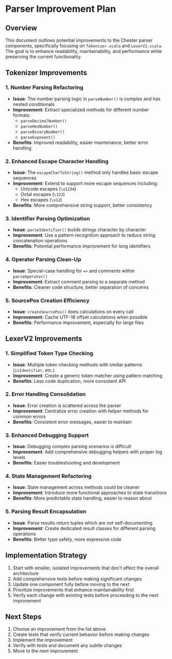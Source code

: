 # Parser Improvement Plan

## Overview
This document outlines potential improvements to the Chester parser components, specifically focusing on `Tokenizer.scala` and `LexerV2.scala`. The goal is to enhance readability, maintainability, and performance while preserving the current functionality.

## Tokenizer Improvements

### 1. Number Parsing Refactoring
- **Issue**: The number parsing logic in `parseNumber()` is complex and has nested conditionals
- **Improvement**: Extract specialized methods for different number formats:
  - `parseDecimalNumber()`
  - `parseHexNumber()`
  - `parseBinaryNumber()`
  - `parseExponent()`
- **Benefits**: Improved readability, easier maintenance, better error handling

### 2. Enhanced Escape Character Handling
- **Issue**: The `escapeCharToString()` method only handles basic escape sequences
- **Improvement**: Extend to support more escape sequences including:
  - Unicode escapes (`\u1234`)
  - Octal escapes (`\123`)
  - Hex escapes (`\x12`)
- **Benefits**: More comprehensive string support, better consistency

### 3. Identifier Parsing Optimization
- **Issue**: `parseIdentifier()` builds strings character by character
- **Improvement**: Use a pattern recognition approach to reduce string concatenation operations
- **Benefits**: Potential performance improvement for long identifiers

### 4. Operator Parsing Clean-Up
- **Issue**: Special-case handling for `=>` and comments within `parseOperator()`
- **Improvement**: Extract comment parsing to a separate method
- **Benefits**: Cleaner code structure, better separation of concerns

### 5. SourcePos Creation Efficiency
- **Issue**: `createSourcePos()` does calculations on every call
- **Improvement**: Cache UTF-16 offset calculations when possible
- **Benefits**: Performance improvement, especially for large files

## LexerV2 Improvements

### 1. Simplified Token Type Checking
- **Issue**: Multiple token checking methods with similar patterns (`isIdentifier`, etc.)
- **Improvement**: Create a generic token matcher using pattern matching
- **Benefits**: Less code duplication, more consistent API

### 2. Error Handling Consolidation
- **Issue**: Error creation is scattered across the parser
- **Improvement**: Centralize error creation with helper methods for common errors
- **Benefits**: Consistent error messages, easier to maintain

### 3. Enhanced Debugging Support
- **Issue**: Debugging complex parsing scenarios is difficult
- **Improvement**: Add comprehensive debugging helpers with proper log levels
- **Benefits**: Easier troubleshooting and development

### 4. State Management Refactoring
- **Issue**: State management across methods could be cleaner
- **Improvement**: Introduce more functional approaches to state transitions
- **Benefits**: More predictable state handling, easier to reason about

### 5. Parsing Result Encapsulation
- **Issue**: Parse results return tuples which are not self-documenting
- **Improvement**: Create dedicated result classes for different parsing operations
- **Benefits**: Better type safety, more expressive code

## Implementation Strategy

1. Start with smaller, isolated improvements that don't affect the overall architecture
2. Add comprehensive tests before making significant changes
3. Update one component fully before moving to the next
4. Prioritize improvements that enhance maintainability first
5. Verify each change with existing tests before proceeding to the next improvement

## Next Steps

1. Choose an improvement from the list above
2. Create tests that verify current behavior before making changes
3. Implement the improvement
4. Verify with tests and document any subtle changes
5. Move to the next improvement 